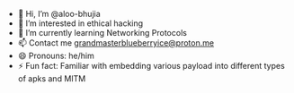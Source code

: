 - 👋 Hi, I’m @aloo-bhujia
- 👀 I’m interested in ethical hacking
- 🌱 I’m currently learning Networking Protocols
- 📫 Contact me grandmasterblueberryice@proton.me
- 😄 Pronouns: he/him
- ⚡ Fun fact: Familiar with embedding various payload into different types of apks and MITM

<!---
aloo-bhujia/aloo-bhujia is a ✨ special ✨ repository because its `README.md` (this file) appears on your GitHub profile.
You can click the Preview link to take a look at your changes.
--->
